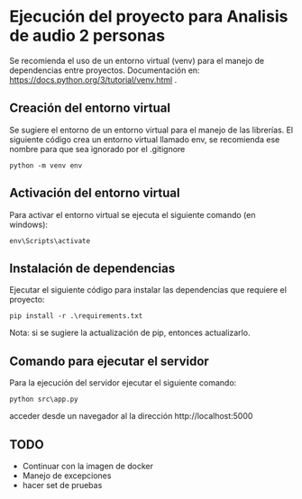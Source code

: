 # Ejecución del proyecto para Analisis de audio 2 personas
Se recomienda el uso de un entorno virtual (venv) para el manejo de dependencias entre proyectos. Documentación en: https://docs.python.org/3/tutorial/venv.html .

## Creación del entorno virtual
Se sugiere el entorno de un entorno virtual para el manejo de las librerí­as. El siguiente código crea un entorno virtual llamado env, se recomienda ese nombre para que sea ignorado por el .gitignore
```
python -m venv env
```

## Activación del entorno virtual
Para activar el entorno virtual se ejecuta el siguiente comando (en windows):
```
env\Scripts\activate
```

## Instalación de dependencias
Ejecutar el siguiente código para instalar las dependencias que requiere el proyecto:
```
pip install -r .\requirements.txt
```
Nota: si se sugiere la actualización de pip, entonces actualizarlo.


## Comando para ejecutar el servidor
Para la ejecución del servidor ejecutar el siguiente comando:
```
python src\app.py
```

acceder desde un navegador al la dirección http://localhost:5000


## TODO
- Continuar con la imagen de docker
- Manejo de excepciones
- hacer set de pruebas
